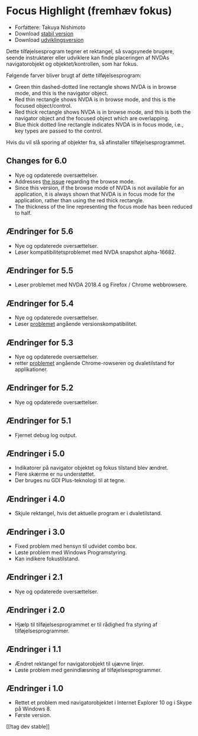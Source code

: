 # Focus Highlight (fremhæv fokus) #

* Forfattere: Takuya Nishimoto
* Download [stabil version][2]
* Download [udviklingsversion][1]

Dette tilføjelsesprogram tegner et rektangel, så svagsynede brugere, seende
instruktører eller udviklere kan finde placeringen af NVDAs navigatorobjekt
og objektet/kontrollen, som har fokus.

Følgende farver bliver brugt af dette tilføjelsesprogram:

* Green thin dashed-dotted line rectangle shows NVDA is in browse mode, and
  this is the navigator object.
* Red thin rectangle shows NVDA is in browse mode, and this is the focused
  object/control.
* Red thick rectangle shows NVDA is in browse mode, and this is both the
  navigator object and the focused object which are overlapping.
* Blue thick dotted line rectangle indicates NVDA is in focus mode, i.e.,
  key types are passed to the control.

Hvis du vil slå sporing af objekter fra, så afinstaller
tilføjelsesprogrammet.

## Changes for 6.0 ##

* Nye og opdaterede oversættelser.
* Addresses [the issue](https://github.com/nvdajp/focusHighlight/issues/13)
  regarding the browse mode.
* Since this version, if the browse mode of NVDA is not available for an
  application, it is always shown that NVDA is in focus mode for the
  application, rather than using the red thick rectangle.
* The thickness of the line representing the focus mode has been reduced to
  half.

## Ændringer for 5.6 ##

* Nye og opdaterede oversættelser.
* Løser kompatibilitetsproblemet med NVDA snapshot alpha-16682.

## Ændringer for 5.5 ##

* Løser problemet med NVDA 2018.4 og Firefox / Chrome webbrowsere.

## Ændringer for 5.4 ##

* Nye og opdaterede oversættelser.
* Løser [problemet](https://github.com/nvdajp/focusHighlight/issues/11)
  angående versionskompatibilitet.

## Ændringer for 5.3 ##

* Nye og opdaterede oversættelser.
* retter [problemet](https://github.com/nvdajp/focusHighlight/issues/10)
  angående Chrome-rowseren og dvaletilstand for applikationer.

## Ændringer for 5.2 ##

* Nye og opdaterede oversættelser.

## Ændringer for 5.1 ##

* Fjernet debug log output.

## Ændringer i 5.0 ##

* Indikatorer på navigator objektet og fokus tilstand blev ændret.
* Flere skærme er nu understøttet.
* Der bruges nu GDI Plus-teknologi til at tegne.

## Ændringer i 4.0 ##

* Skjule rektangel, hvis det aktuelle program er i dvaletilstand.

## Ændringer i 3.0 ##

* Fixed problem med hensyn til udvidet combo box.
* Løste problem med Windows Programstyring.
* Kan indikere fokustilstand.

## Ændringer i 2.1 ##

* Nye og opdaterede oversættelser.

## Ændringer i 2.0 ##

* Hjælp til tilføjelsesprogrammet er til rådighed fra styring af
  tilføjelsesprogrammer.

## Ændringer i 1.1 ##

* Ændret rektangel for navigatorobjekt til ujævne linjer.
* Løste problem med genindlæsning af tilføjelsesprogrammer.

## Ændringer i 1.0 ##

* Rettet et problem med navigatorobjektet i Internet Explorer 10 og i Skype
  på Windows 8.
* Første version.

[[!tag dev stable]]

[1]: https://addons.nvda-project.org/files/get.php?file=fh-dev

[2]: https://addons.nvda-project.org/files/get.php?file=fh
